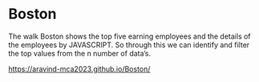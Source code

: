 # Boston
The walk Boston shows the top five earning employees and the details of the employees by JAVASCRIPT. 
So through this we can identify and filter the top values from the n number of data’s.

https://aravind-mca2023.github.io/Boston/
